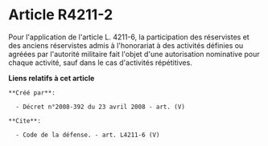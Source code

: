 # Article R4211-2

Pour l'application de l'article L. 4211-6, la participation des réservistes et des anciens réservistes admis à l'honorariat à
des activités définies ou agréées par l'autorité militaire fait l'objet d'une autorisation nominative pour chaque activité,
sauf dans le cas d'activités répétitives.

**Liens relatifs à cet article**

	**Créé par**:

	  - Décret n°2008-392 du 23 avril 2008 - art. (V)

	**Cite**:

	  - Code de la défense. - art. L4211-6 (V)
